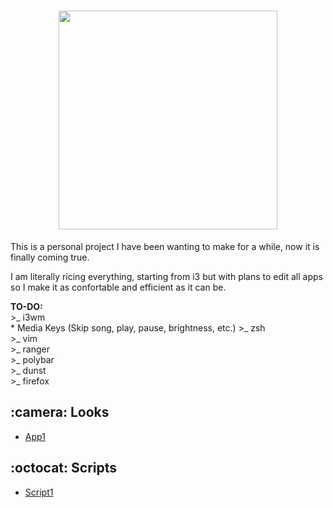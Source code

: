 <h1 align="center">
  <img src="https://raw.githubusercontent.com/memoriasIT/dotfiles-WIP-/master/img/dotfilestitle.png" width="350">
</h1>

<p> This is a personal project I have been wanting to make for a while, now it is finally coming true.</p>
<p> I am literally ricing everything, starting from i3 but with plans to edit all apps so I make it as confortable and efficient as it can be. </p>
<p> <b>TO-DO:</b> <br>
  >_ i3wm<br>
  	* Media Keys (Skip song, play, pause, brightness, etc.)
  >_ zsh<br>
  >_ vim<br>
  >_ ranger<br>
  >_ polybar<br>
  >_ dunst<br>
  >_ firefox<br>
</p>

<h2> :camera: Looks</h2>
<ul>
  <li><a href="">App1</a></li>
</ul>

<h2> :octocat: Scripts</h2>

<ul>
  <li><a href="">Script1</a></li>
</ul>





